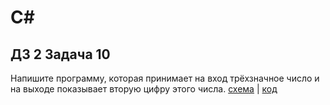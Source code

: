 # C#
## ДЗ 2 Задача 10
 Напишите программу, которая принимает на вход трёхзначное число и на выходе показывает вторую цифру этого числа.
 [схема](digram.drawio.png) | [код](Program.cs)